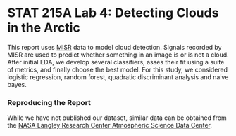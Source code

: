 # STAT 215A Lab 4: Detecting Clouds in the Arctic
This report uses [MISR](http://www-misr.jpl.nasa.gov/) data to model cloud detection. Signals recorded by MISR are used to predict whether something in an image is or is not a cloud. After initial EDA, we develop several classifiers, asses their fit using a suite of metrics, and finally choose the best model. For this study, we considered logistic regression, random forest, quadratic discriminant analysis and naive bayes.

### Reproducing the Report
While we have not published our dataset, similar data can be obtained from the [NASA Langley Research Center Atmospheric Science Data Center](https://asdc.larc.nasa.gov).
